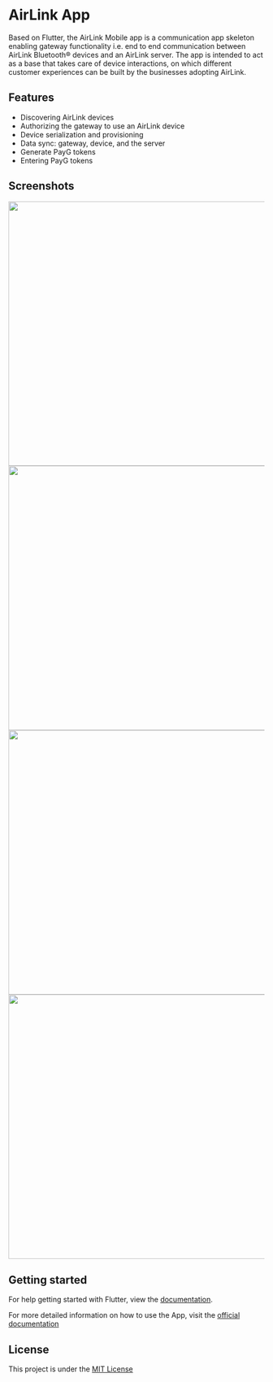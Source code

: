 # AirLink App

Based on Flutter, the AirLink Mobile app is a communication app skeleton enabling gateway functionality i.e. end to end communication between AirLink Bluetooth® devices and an AirLink server. The app is intended to act as a base that takes care of device interactions, on which different customer experiences can be built by the businesses adopting AirLink.

## Features

- Discovering AirLink devices
- Authorizing the gateway to use an AirLink device
- Device serialization and provisioning
- Data sync: gateway, device, and the server
- Generate PayG tokens
- Entering PayG tokens

## Screenshots

<img src="https://github.com/kaykhahima/Airlink-App/blob/main/assets/images/screenshots/home%20-%20credentials%20page%20-%20airlink.jpg" height="520px"> <img src="https://github.com/kaykhahima/Airlink-App/blob/main/assets/images/screenshots/home%20-%20device%20list%20page.jpg" height="520px"> <img src="https://github.com/kaykhahima/Airlink-App/blob/main/assets/images/screenshots/home%20-%20device%20list%20page%20-%20device%20details%20page.jpg" height="520px">  <img src="https://github.com/kaykhahima/Airlink-App/blob/main/assets/images/screenshots/home%20-%20payg%20token%20page%20-%20token%20generated.jpg" height="520px">

## Getting started
For help getting started with Flutter, view the [documentation](https://flutter.dev/).

For more detailed information on how to use the App, visit the [official documentation](https://airlinkdocs.enaccess.org/)

## License

This project is under the [MIT License](https://github.com/kaykhahima/Airlink-App/blob/main/LICENSE "Project License")
